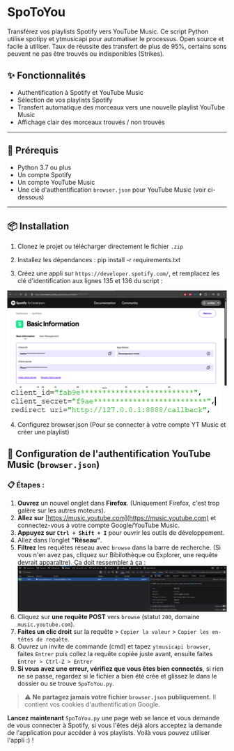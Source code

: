 # SpoToYou

Transférez vos playlists Spotify vers YouTube Music. Ce script Python utilise spotipy et ytmusicapi pour automatiser le processus. Open source et facile à utiliser.
Taux de réussite des transfert de plus de 95%, certains sons peuvent ne pas être trouvés ou indisponibles (Strikes).

## ✨ Fonctionnalités

- Authentification à Spotify et YouTube Music
- Sélection de vos playlists Spotify
- Transfert automatique des morceaux vers une nouvelle playlist YouTube Music
- Affichage clair des morceaux trouvés / non trouvés

---

## 🔧 Prérequis

- Python 3.7 ou plus
- Un compte Spotify
- Un compte YouTube Music
- Une clé d'authentification `browser.json` pour YouTube Music (voir ci-dessous)

---

## 📦 Installation

1. Clonez le projet ou télécharger directement le fichier `.zip`

2. Installez les dépendances : pip install -r requirements.txt

3. Créez une appli sur `https://developer.spotify.com/`, et remplacez les clé d'identification aux lignes 135 et 136 du script :

![Aperçu](demo2.png)
![Aperçu](demo3.png)

4. Configurez browser.json (Pour se connecter à votre compte YT Music et créer une playlist)

## 🔐 Configuration de l'authentification YouTube Music (`browser.json`)

### 📋 Étapes :

1. **Ouvrez** un nouvel onglet dans **Firefox**. (Uniquement Firefox, c'est trop galère sur les autres moteurs).
2. **Allez sur** [https://music.youtube.com](https://music.youtube.com) et connectez-vous à votre compte Google/YouTube Music.
3. **Appuyez sur `Ctrl + Shift + I`** pour ouvrir les outils de développement.
4. Allez dans l’onglet **"Réseau"**.
5. **Filtrez** les requêtes réseau avec `browse` dans la barre de recherche. (Si vous n'en avez pas, cliquez sur Bibilothèque ou Explorer, une requête devrait apparaître).
Ça doit ressembler à ça : ![Aperçu](demo.png)
6. Cliquez sur **une requête POST** vers `browse` (statut `200`, domaine `music.youtube.com`).
7. **Faites un clic droit** sur la requête > `Copier la valeur` > `Copier les en-têtes de requête`.
8. Ouvrez un invite de commande (cmd) et tapez `ytmusicapi browser`, faites `Entrer` puis collez la requête copiée juste avant, ensuite faites `Entrer > Ctrl-Z > Entrer`
9. **Si vous avez une erreur, vérifiez que vous êtes bien connectés**, si rien ne se passe, regardez si le fichier a bien été crée et glissez le dans le dossier ou se trouve `SpoToYou.py`.

> ⚠️ **Ne partagez jamais votre fichier `browser.json` publiquement.** Il contient vos cookies d'authentification Google.

**Lancez maintenant** `SpoToYou.py` une page web se lance et vous demande de vous connecter à Spotify, si vous l'êtes déjà alors acceptez la demande de l'application pour accéder à vos playlists.
Voilà vous pouvez utiliser l'appli :) !
